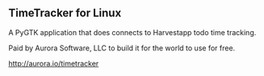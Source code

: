 TimeTracker for Linux
---------------------

A PyGTK application that does connects to Harvestapp todo time tracking.

Paid by Aurora Software, LLC to build it for the world to use for free. 

http://aurora.io/timetracker